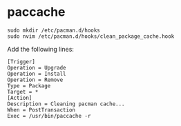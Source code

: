 # paccache


```
sudo mkdir /etc/pacman.d/hooks
sudo nvim /etc/pacman.d/hooks/clean_package_cache.hook
```

Add the following lines:

```
[Trigger]
Operation = Upgrade
Operation = Install
Operation = Remove
Type = Package
Target = *
[Action]
Description = Cleaning pacman cache...
When = PostTransaction
Exec = /usr/bin/paccache -r
```
